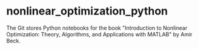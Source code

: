 # nonlinear_optimization_python

The Git stores Python notebooks for the book "Introduction to Nonlinear Optimization: Theory, Algorithms, and Applications with MATLAB" by Amir Beck. 


